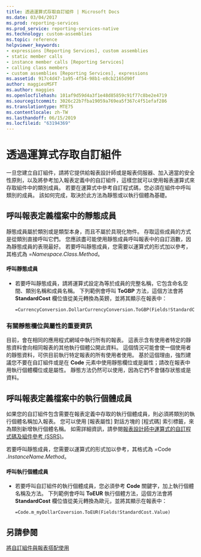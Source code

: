 ```yaml
---
title: 透過運算式存取自訂組件 | Microsoft Docs
ms.date: 03/04/2017
ms.prod: reporting-services
ms.prod_service: reporting-services-native
ms.technology: custom-assemblies
ms.topic: reference
helpviewer_keywords:
- expressions [Reporting Services], custom assemblies
- static member calls
- instance member calls [Reporting Services]
- calling class members
- custom assemblies [Reporting Services], expressions
ms.assetid: 917c4d47-1a95-4f54-98b1-e8cb2165d90f
author: maggiesMSFT
ms.author: maggies
ms.openlocfilehash: 101af9d59d4a3f1e48d85859c91f77c8be2e4719
ms.sourcegitcommit: 3026c22b7fba19059a769ea5f367c4f51efaf286
ms.translationtype: MTE75
ms.contentlocale: zh-TW
ms.lasthandoff: 06/15/2019
ms.locfileid: "63194369"
---
```

# <a name="accessing-custom-assemblies-through-expressions"></a>透過運算式存取自訂組件
  一旦您建立自訂組件，請將它提供給報表設計師或是報表伺服器、加入適當的安全性原則，以及將參考加入報表定義中的自訂組件，這樣您就可以使用報表運算式來存取組件中的類別成員。 若要在運算式中參考自訂程式碼，您必須在組件中呼叫類別的成員。 該如何完成，取決於此方法為靜態或以執行個體為基礎。  
  
## <a name="calling-static-members-from-a-report-definition-file"></a>呼叫報表定義檔案中的靜態成員  
 靜態成員屬於類別或是類型本身，而且不屬於具現化物件。 存取這些成員的方式是從類別直接呼叫它們。 您應該盡可能使用靜態成員呼叫報表中的自訂涵數，因為靜態成員的表現最好。 若要呼叫靜態成員，您需要以運算式的形式加以參考，其格式為 =*Namespace.Class.Method*。  
  
#### <a name="to-call-static-members"></a>呼叫靜態成員  
  
-   若要呼叫靜態成員，請將運算式設定為等於成員的完整名稱，它包含命名空間、類別名稱和成員名稱。 下列範例會呼叫 **ToGBP** 方法，這個方法會將 **StandardCost** 欄位值從美元轉換為英鎊，並將其顯示在報表中：  
  
    ```  
    =CurrencyConversion.DollarCurrencyConversion.ToGBP(Fields!StandardCost.Value)  
    ```  
  
### <a name="important-information-regarding-static-fields-and-properties"></a>有關靜態欄位與屬性的重要資訊  
 目前，會在相同的應用程式網域中執行所有的報表。 這表示含有使用者特定的靜態資料會向相同報表的其他執行個體公開此資料。 這個情況可能會使一個使用者的靜態資料，可供目前執行特定報表的所有使用者使用。 基於這個理由，強烈建議您不要在自訂組件或是在 **Code** 元素中使用靜態欄位或是屬性；請改在報表中用執行個體欄位或是屬性。 靜態方法仍然可以使用，因為它們不會儲存狀態或是資料。  
  
## <a name="calling-instance-members-from-a-report-definition-file"></a>呼叫報表定義檔案中的執行個體成員  
 如果您的自訂組件包含需要在報表定義中存取的執行個體成員，則必須將類別的執行個體名稱加入報表。 您可以使用 [報表屬性]  對話方塊的 [程式碼]  索引標籤，來為類別新增執行個體名稱。 如需詳細資訊，請參閱[報表設計師中運算式的自訂程式碼及組件參考 &#40;SSRS&#41;](../../reporting-services/report-design/custom-code-and-assembly-references-in-expressions-in-report-designer-ssrs.md)。  
  
 若要呼叫靜態成員，您需要以運算式的形式加以參考，其格式為 =Code *.InstanceName.Method*。  
  
#### <a name="to-call-instance-members"></a>呼叫執行個體成員  
  
-   若要呼叫自訂組件的執行個體成員，您必須參考 **Code** 關鍵字，加上執行個體名稱及方法。 下列範例會呼叫 **ToEUR** 執行個體方法，這個方法會將 **StandardCost** 欄位值從美元轉換為歐元，並將其顯示在報表中：  
  
    ```  
    =Code.m_myDollarCoversion.ToEUR(Fields!StandardCost.Value)  
    ```  
  
## <a name="see-also"></a>另請參閱  
 [將自訂組件與報表搭配使用](../../reporting-services/custom-assemblies/using-custom-assemblies-with-reports.md)  
  
  
